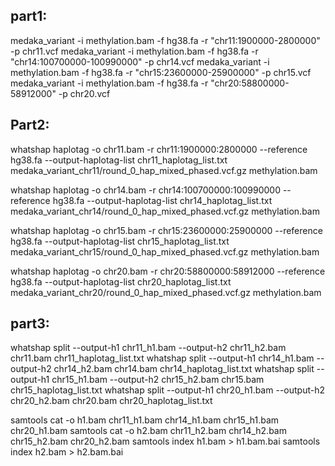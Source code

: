 ## part1: 

medaka_variant -i methylation.bam -f hg38.fa -r "chr11:1900000-2800000" -p chr11.vcf
medaka_variant -i methylation.bam -f hg38.fa -r "chr14:100700000-100990000" -p chr14.vcf
medaka_variant -i methylation.bam -f hg38.fa -r "chr15:23600000-25900000" -p chr15.vcf
medaka_variant -i methylation.bam -f hg38.fa -r "chr20:58800000-58912000" -p chr20.vcf


## Part2:
whatshap haplotag -o chr11.bam -r chr11:1900000:2800000 --reference hg38.fa --output-haplotag-list chr11_haplotag_list.txt medaka_variant_chr11/round_0_hap_mixed_phased.vcf.gz methylation.bam

whatshap haplotag -o chr14.bam -r chr14:100700000:100990000 --reference hg38.fa --output-haplotag-list chr14_haplotag_list.txt medaka_variant_chr14/round_0_hap_mixed_phased.vcf.gz methylation.bam

whatshap haplotag -o chr15.bam -r chr15:23600000:25900000 --reference hg38.fa --output-haplotag-list chr15_haplotag_list.txt medaka_variant_chr15/round_0_hap_mixed_phased.vcf.gz methylation.bam

whatshap haplotag -o chr20.bam -r chr20:58800000:58912000 --reference hg38.fa --output-haplotag-list chr20_haplotag_list.txt medaka_variant_chr20/round_0_hap_mixed_phased.vcf.gz methylation.bam


## part3: 
whatshap split --output-h1 chr11_h1.bam  --output-h2 chr11_h2.bam chr11.bam chr11_haplotag_list.txt 
whatshap split --output-h1 chr14_h1.bam  --output-h2 chr14_h2.bam chr14.bam chr14_haplotag_list.txt 
whatshap split --output-h1 chr15_h1.bam  --output-h2 chr15_h2.bam chr15.bam chr15_haplotag_list.txt 
whatshap split --output-h1 chr20_h1.bam  --output-h2 chr20_h2.bam chr20.bam chr20_haplotag_list.txt 

samtools cat -o h1.bam chr11_h1.bam chr14_h1.bam chr15_h1.bam chr20_h1.bam
samtools cat -o h2.bam chr11_h2.bam chr14_h2.bam chr15_h2.bam chr20_h2.bam
samtools index h1.bam > h1.bam.bai
samtools index h2.bam > h2.bam.bai 
